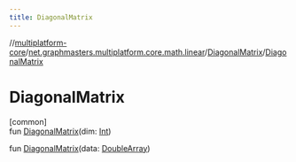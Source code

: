 ```yaml
---
title: DiagonalMatrix
---
```

//[multiplatform-core](../../../index.html)/[net.graphmasters.multiplatform.core.math.linear](../index.html)/[DiagonalMatrix](index.html)/[DiagonalMatrix](-diagonal-matrix.html)



# DiagonalMatrix



[common]\
fun [DiagonalMatrix](-diagonal-matrix.html)(dim: [Int](https://kotlinlang.org/api/latest/jvm/stdlib/kotlin/-int/index.html))

fun [DiagonalMatrix](-diagonal-matrix.html)(data: [DoubleArray](https://kotlinlang.org/api/latest/jvm/stdlib/kotlin/-double-array/index.html))




